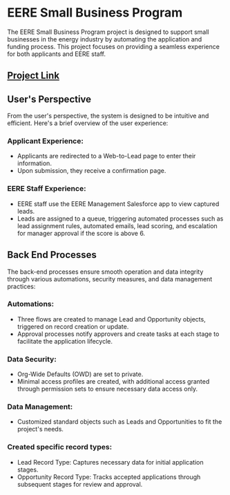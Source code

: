 # EERE Small Business Program

The EERE Small Business Program project is designed to support small businesses in the energy industry by automating the application and funding process. This project focuses on providing a seamless experience for both applicants and EERE staff.

## [Project Link](https://skillstorm70-dev-ed.develop.lightning.force.com/lightning/setup/SetupOneHome/home)

## User's Perspective

From the user's perspective, the system is designed to be intuitive and efficient. Here's a brief overview of the user experience:

### Applicant Experience:

- Applicants are redirected to a Web-to-Lead page to enter their information.
- Upon submission, they receive a confirmation page.

### EERE Staff Experience:

- EERE staff use the EERE Management Salesforce app to view captured leads.
- Leads are assigned to a queue, triggering automated processes such as lead assignment rules, automated emails, lead scoring, and escalation for manager approval if the score is above 6.

## Back End Processes

The back-end processes ensure smooth operation and data integrity through various automations, security measures, and data management practices:

### Automations:

- Three flows are created to manage Lead and Opportunity objects, triggered on record creation or update.
- Approval processes notify approvers and create tasks at each stage to facilitate the application lifecycle.

### Data Security:

- Org-Wide Defaults (OWD) are set to private.
- Minimal access profiles are created, with additional access granted through permission sets to ensure necessary data access only.

### Data Management:

- Customized standard objects such as Leads and Opportunities to fit the project's needs.

### Created specific record types:

- Lead Record Type: Captures necessary data for initial application stages.
- Opportunity Record Type: Tracks accepted applications through subsequent stages for review and approval.
